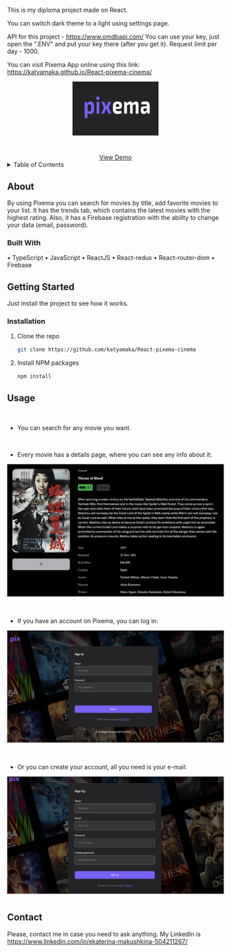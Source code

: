 This is my diploma project made on React.

You can switch dark theme to a light using settings page.

API for this project - https://www.omdbapi.com/
You can use your key, just open the ".ENV" and put your key there (after you get it). Request limit per day - 1000.

You can visit Pixema App online using this link: https://katyamaka.github.io/React-pixema-cinema/

<div  align="center">
<img src="readme/pixema.png" alt="Logo" width="200" height="125">
<h1 align="center">
  <a href="https://github.com/katyamaka/React-pixema-cinema">
    
  </a>
</h1>
</div>

<div align="center">
  <a href="https://katyamaka.github.io/React-pixema-cinema/">View Demo</a>
</div>

<details>
  <summary>Table of Contents</summary>
  <ol>
    <li>
      <a href="#about">About</a>
      <ul>
        <li><a href="#built-with">Built With</a></li>
      </ul>
    </li>
    <li>
      <a href="#getting-started">Getting Started</a>
      <ul>
        <li><a href="#installation">Installation</a></li>
      </ul>
    </li>    
    <li><a href="#usage">Usage</a></li>
    <li><a href="#contact">Contact</a></li>
  </ol>
</details>

## About

By using Pixema you can search for movies by title, add favorite movies to your list.
It has the trends tab, which contains the latest movies with the highest rating.
Also, it has a Firebase registration with the ability to change your data (email, password).

### Built With

• TypeScript
• JavaScript
• ReactJS
• React-redux
• React-router-dom
• Firebase

## Getting Started

Just install the project to see how it works.

### Installation

1. Clone the repo
   ```sh
   git clone https://github.com/katyamaka/React-pixema-cinema
   ```
2. Install NPM packages

   ```sh
   npm install
   ```

## Usage

<br>

- You can search for any movie you want.

<br>

- Every movie has a details page, where you can see any info about it:

![Details](/readme/details.png)

<br/>

- If you have an account on Pixema, you can log in:

![SignIn](/readme/sign-in.png)

<br/>

- Or you can create your account, all you need is your e-mail:

![SignUp](/readme/sign-up.png)

#

## Contact

Please, contact me in case you need to ask anything. My LinkedIn is https://www.linkedin.com/in/ekaterina-makushkina-504211267/
